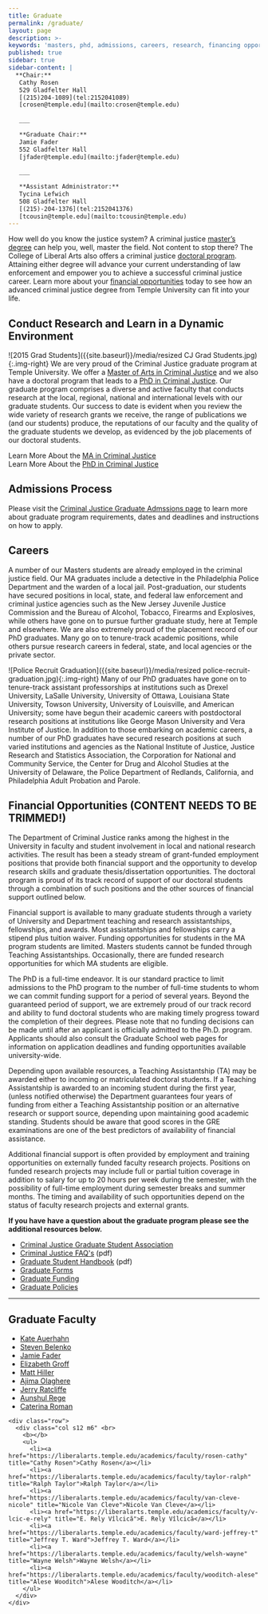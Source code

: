 ```yaml
---
title: Graduate
permalink: /graduate/
layout: page
description: >-
keywords: 'masters, phd, admissions, careers, research, financing opportunities, graduate faculty'
published: true
sidebar: true
sidebar-content: |
  **Chair:**  
   Cathy Rosen    
   529 Gladfelter Hall    
   [(215)204-1089](tel:2152041089)    
   [crosen@temple.edu](mailto:crosen@temple.edu)    
   
   ___
   
   **Graduate Chair:**  
   Jamie Fader  
   552 Gladfelter Hall   
   [jfader@temple.edu](mailto:jfader@temple.edu)   
   
   ___
   
   **Assistant Administrator:**  
   Tycina Lefwich   
   508 Gladfelter Hall    
   [(215)-204-1376](tel:2152041376)    
   [tcousin@temple.edu](mailto:tcousin@temple.edu)      
---
```

How well do you know the justice system? A criminal justice [master’s degree](#conduct-research-and-learn-in-a-dynamic-environment) can help you, well, master the field. Not content to stop there? The College of Liberal Arts also offers a criminal justice [doctoral program](#conduct-research-and-learn-in-a-dynamic-environment). Attaining either degree will advance your current understanding of law enforcement and empower you to achieve a successful criminal justice career. Learn more about your [financial opportunities](#financial-opportunities) today to see how an advanced criminal justice degree from Temple University can fit into your life.

## Conduct Research and Learn in a Dynamic Environment 
![2015 Grad Students]({{site.baseurl}}/media/resized CJ Grad Students.jpg){:.img-right}
We are very proud of the Criminal Justice graduate program at Temple University. We offer a [Master of Arts in Criminal Justice](https://liberalarts.temple.edu/admissions/graduate/criminal-justice) and we also have a doctoral program that leads to a [PhD in Criminal Justice](https://liberalarts.temple.edu/admissions/graduate/criminal-justice). Our graduate program comprises a diverse and active faculty that conducts research at the local, regional, national and international levels with our graduate students. Our success to date is evident when you review the wide variety of research grants we receive, the range of publications we (and our students) produce, the reputations of our faculty and the quality of the graduate students we develop, as evidenced by the job placements of our doctoral students.

Learn More About the [MA in Criminal Justice](http://bulletin.temple.edu/graduate/scd/cla/criminal-justice-ma/)<br>
Learn More About the [PhD in Criminal Justice](http://bulletin.temple.edu/graduate/scd/cla/criminal-justice-phd/)<br>

## Admissions Process
Please visit the [Criminal Justice Graduate Admssions page](https://liberalarts.temple.edu/admissions/graduate/criminal-justice) to learn more about graduate program requirements, dates and deadlines and instructions on how to apply.

## Careers
A number of our Masters students are already employed in the criminal justice field. Our MA graduates include a detective in the Philadelphia Police Department and the warden of a local jail. Post-graduation, our students have secured positions in local, state, and federal law enforcement and criminal justice agencies such as the New Jersey Juvenile Justice Commission and the Bureau of Alcohol, Tobacco, Firearms and Explosives, while others have gone on to pursue further graduate study, here at Temple and elsewhere. We are also extremely proud of the placement record of our PhD graduates. Many go on to tenure-track academic positions, while others pursue research careers in federal, state, and local agencies or the private sector.

![Police Recruit Graduation]({{site.baseurl}}/media/resized police-recruit-graduation.jpg){:.img-right}
Many of our PhD graduates have gone on to tenure-track assistant professorships at institutions such as Drexel University, LaSalle University, University of Ottawa, Louisiana State University, Towson University, University of Louisville, and American University; some have begun their academic careers with postdoctoral research positions at institutions like George Mason University and Vera Institute of Justice. In addition to those embarking on academic careers, a number of our PhD graduates have secured research positions at such varied institutions and agencies as the National Institute of Justice, Justice Research and Statistics Association, the Corporation for National and Community Service, the Center for Drug and Alcohol Studies at the University of Delaware, the Police Department of Redlands, California, and Philadelphia Adult Probation and Parole.

## Financial Opportunities (**CONTENT NEEDS TO BE TRIMMED!**)
The Department of Criminal Justice ranks among the highest in the University in faculty and student involvement in local and national research activities. The result has been a steady stream of grant-funded employment positions that provide both financial support and the opportunity to develop research skills and graduate thesis/dissertation opportunities. The doctoral program is proud of its track record of support of our doctoral students through a combination of such positions and the other sources of financial support outlined below.

Financial support is available to many graduate students through a variety of University and Department teaching and research assistantships, fellowships, and awards. Most assistantships and fellowships carry a stipend plus tuition waiver. Funding opportunities for students in the MA program students are limited. Masters students cannot be funded through Teaching Assistantships. Occasionally, there are funded research opportunities for which MA students are eligible.

The PhD is a full-time endeavor. It is our standard practice to limit admissions to the PhD program to the number of full-time students to whom we can commit funding support for a period of several years.  Beyond the guaranteed period of support, we are extremely proud of our track record and ability to fund doctoral students who are making timely progress toward the completion of their degrees.  Please note that no funding decisions can be made until after an applicant is officially admitted to the Ph.D. program. Applicants should also consult the Graduate School web pages for information on application deadlines and funding opportunities available university-wide.

Depending upon available resources, a Teaching Assistantship (TA) may be awarded either to incoming or matriculated doctoral students. If a Teaching Assistantship is awarded to an incoming student during the first year, (unless notified otherwise) the Department guarantees four years of funding from either a Teaching Assistantship position or an alternative research or support source, depending upon maintaining good academic standing. Students should be aware that good scores in the GRE examinations are one of the best predictors of availability of financial assistance.

Additional financial support is often provided by employment and training opportunities on externally funded faculty research projects. Positions on funded research projects may include full or partial tuition coverage in addition to salary for up to 20 hours per week during the semester, with the possibility of full-time employment during semester breaks and summer months. The timing and availability of such opportunities depend on the status of faculty research projects and external grants.

**If you have have a question about the graduate program please see the additional resources below.**
- [Criminal Justice Graduate Student Association](/criminal-justice/student-life#graduate-student-association/)
- [Criminal Justice FAQ's](https://liberalarts.temple.edu/sites/liberalarts/files/Criminal%20Justice%20FAQ.pdf) (pdf)
- [Graduate Student Handbook](https://liberalarts.temple.edu/sites/liberalarts/files/CriminalJusticeGraduateStudentHandbook_June2017_JF.pdf) (pdf)
- [Graduate Forms](http://www.temple.edu/grad/forms/index.htm)
- [Graduate Funding](http://www.temple.edu/grad/finances/index.htm)
- [Graduate Policies](http://www.temple.edu/grad/policies/index.htm)

___

<div>
  <h2>Graduate Faculty</h2>
  </div>
<div class="container">
  <div class="row">
    <div class="col s12 m6" <br>
      <b></b>
      <ul>
        <li><a href="https://liberalarts.temple.edu/academics/faculty/auerhahn-kate" title="Kate Auerhahn">Kate Auerhahn</a></li>
        <li><a href="https://liberalarts.temple.edu/academics/faculty/belenko-steven" title="Steven Belenko">Steven Belenko</a></li>
        <li><a href="https://liberalarts.temple.edu/academics/faculty/fader-jamie" title="Jamie Fader">Jamie Fader</a></li>
        <li><a href="https://liberalarts.temple.edu/academics/faculty/groff-elizabeth" title="Elizabeth Groff">Elizabeth Groff</a></li>
        <li><a href="https://liberalarts.temple.edu/academics/faculty/hiller-matt" title="Matt Hiller">Matt Hiller</a></li>
        <li><a href="https://liberalarts.temple.edu/academics/faculty/olaghere-ajima" title="Ajima Olaghere">Ajima Olaghere</a></li>
        <li><a href="https://liberalarts.temple.edu/academics/faculty/ratcliffe-jerry" title="Jerry Ratcliffe">Jerry Ratcliffe</a></li>
        <li><a href="https://liberalarts.temple.edu/academics/faculty/rege-aunshul" title="Aunshul Rege">Aunshul Rege</a></li>
        <li><a href="https://liberalarts.temple.edu/academics/faculty/roman-caterina" title="Caterina Roman">Caterina Roman</a></li>
        </ul>
    </div>

    <div class="row">
      <div class="col s12 m6" <br>
        <b></b>
        <ul>   
          <li><a href="https://liberalarts.temple.edu/academics/faculty/rosen-cathy" title="Cathy Rosen">Cathy Rosen</a></li>
          <li><a href="https://liberalarts.temple.edu/academics/faculty/taylor-ralph" title="Ralph Taylor">Ralph Taylor</a></li>
          <li><a href="https://liberalarts.temple.edu/academics/faculty/van-cleve-nicole" title="Nicole Van Cleve">Nicole Van Cleve</a></li>
          <li><a href="https://liberalarts.temple.edu/academics/faculty/v-lcic-e-rely" title="E. Rely Vîlcică">E. Rely Vîlcică</a></li>
          <li><a href="https://liberalarts.temple.edu/academics/faculty/ward-jeffrey-t" title="Jeffrey T. Ward">Jeffrey T. Ward</a></li>
          <li><a href="https://liberalarts.temple.edu/academics/faculty/welsh-wayne" title="Wayne Welsh">Wayne Welsh</a></li>
          <li><a href="https://liberalarts.temple.edu/academics/faculty/wooditch-alese" title="Alese Wooditch">Alese Wooditch</a></li>
        </ul>
      </div>
    </div>
  </div>
